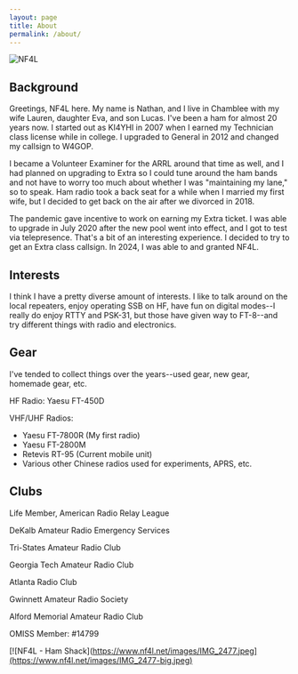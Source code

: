 ```yaml
---
layout: page
title: About
permalink: /about/
---
```


![NF4L](https://nf4l.net/images/IMG_1577.jpeg)

## Background
Greetings, NF4L here. My name is Nathan, and I live in Chamblee with my wife Lauren, daughter Eva, and son Lucas. I've been a ham for almost 20 years now. I started out as KI4YHI in 2007 when I earned my Technician class license while in college. I upgraded to General in 2012 and changed my callsign to W4GOP.

I became a Volunteer Examiner for the ARRL around that time as well, and I had planned on upgrading to Extra so I could tune around the ham bands and not have to worry too much about whether I was "maintaining my lane," so to speak. Ham radio took a back seat for a while when I married my first wife, but I decided to get back on the air after we divorced in 2018. 

The pandemic gave incentive to work on earning my Extra ticket. I was able to upgrade in July 2020 after the new pool went into effect, and I got to test via telepresence. That's a bit of an interesting experience. I decided to try to get an Extra class callsign. In 2024, I was able to and granted NF4L.

## Interests
I think I have a pretty diverse amount of interests. I like to talk around on the local repeaters, enjoy operating SSB on HF, have fun on digital modes--I really do enjoy RTTY and PSK-31, but those have given way to FT-8--and try different things with radio and electronics.

## Gear
I've tended to collect things over the years--used gear, new gear, homemade gear, etc.

HF Radio: Yaesu FT-450D

VHF/UHF Radios:
 - Yaesu FT-7800R (My first radio)
 - Yaesu FT-2800M
 - Retevis RT-95 (Current mobile unit)
 - Various other Chinese radios used for experiments, APRS, etc.

## Clubs

Life Member, American Radio Relay League

DeKalb Amateur Radio Emergency Services

Tri-States Amateur Radio Club

Georgia Tech Amateur Radio Club

Atlanta Radio Club

Gwinnett Amateur Radio Society

Alford Memorial Amateur Radio Club

OMISS Member: #14799

[![NF4L - Ham Shack](https://www.nf4l.net/images/IMG_2477.jpeg](https://www.nf4l.net/images/IMG_2477-big.jpeg)
